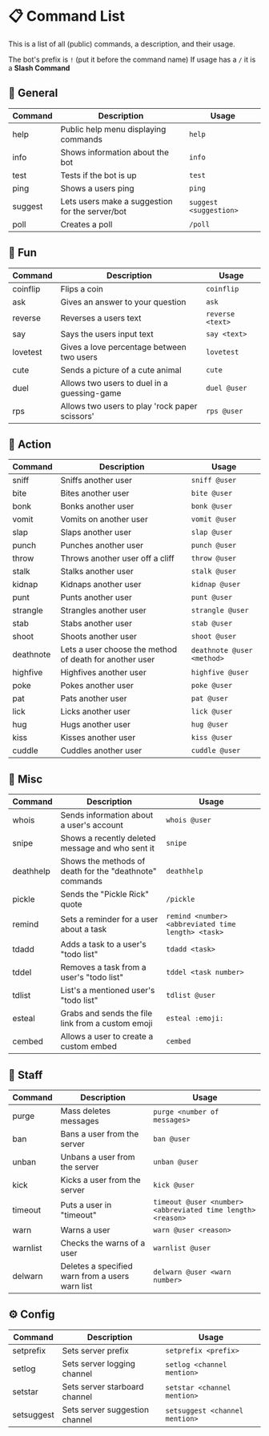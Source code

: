 # 📋 Command List
This is a list of all (public) commands, a description, and their usage.

The bot's prefix is `!` (put it before the command name)
If usage has a `/` it is a **Slash Command**

## 📌 General
Command | Description | Usage
--- | --- | ---
help | Public help menu displaying commands | `help`
info | Shows information about the bot | `info`
test | Tests if the bot is up | `test`
ping | Shows a users ping | `ping`
suggest | Lets users make a suggestion for the server/bot | `suggest <suggestion>`
poll | Creates a poll | `/poll`

## 🎉 Fun
Command | Description | Usage
--- | --- | ---
coinflip | Flips a coin | `coinflip`
ask | Gives an answer to your question | `ask`
reverse | Reverses a users text | `reverse <text>`
say | Says the users input text | `say <text>`
lovetest | Gives a love percentage between two users | `lovetest`
cute | Sends a picture of a cute animal | `cute`
duel | Allows two users to duel in a guessing-game | `duel @user`
rps | Allows two users to play 'rock paper scissors' | `rps @user`

## 🎯 Action
Command | Description | Usage
--- | --- | ---
sniff | Sniffs another user | `sniff @user`
bite | Bites another user | `bite @user`
bonk | Bonks another user | `bonk @user`
vomit | Vomits on another user | `vomit @user`
slap | Slaps another user | `slap @user`
punch | Punches another user | `punch @user`
throw | Throws another user off a cliff | `throw @user`
stalk | Stalks another user | `stalk @user`
kidnap | Kidnaps another user | `kidnap @user`
punt | Punts another user | `punt @user`
strangle | Strangles another user | `strangle @user`
stab | Stabs another user | `stab @user`
shoot | Shoots another user | `shoot @user`
deathnote | Lets a user choose the method of death for another user | `deathnote @user <method>`
highfive | Highfives another user | `highfive @user`
poke | Pokes another user | `poke @user`
pat | Pats another user | `pat @user`
lick | Licks another user | `lick @user`
hug | Hugs another user | `hug @user`
kiss | Kisses another user | `kiss @user`
cuddle | Cuddles another user | `cuddle @user`

## 🧮 Misc
Command | Description | Usage
--- | --- | ---
whois | Sends information about a user's account | `whois @user`
snipe | Shows a recently deleted message and who sent it | `snipe`
deathhelp | Shows the methods of death for the "deathnote" commands | `deathhelp`
pickle | Sends the "Pickle Rick" quote | `/pickle`
remind | Sets a reminder for a user about a task | `remind <number><abbreviated time length> <task>`
tdadd | Adds a task to a user's "todo list" | `tdadd <task>`
tddel | Removes a task from a user's "todo list" | `tddel <task number>`
tdlist | List's a mentioned user's "todo list" | `tdlist @user`
esteal | Grabs and sends the file link from a custom emoji | `esteal :emoji:`
cembed | Allows a user to create a custom embed | `cembed`

## 🔰 Staff
Command | Description | Usage
--- | --- | ---
purge | Mass deletes messages | `purge <number of messages>`
ban | Bans a user from the server | `ban @user`
unban | Unbans a user from the server | `unban @user`
kick | Kicks a user from the server | `kick @user`
timeout | Puts a user in "timeout" | `timeout @user <number><abbreviated time length> <reason>`
warn | Warns a user | `warn @user <reason>`
warnlist | Checks the warns of a user | `warnlist @user`
delwarn | Deletes a specified warn from a users warn list | `delwarn @user <warn number>`

## ⚙️ Config
Command | Description | Usage
--- | --- | ---
setprefix | Sets server prefix | `setprefix <prefix>`
setlog | Sets server logging channel | `setlog <channel mention>`
setstar | Sets server starboard channel | `setstar <channel mention>`
setsuggest | Sets server suggestion channel | `setsuggest <channel mention>`
